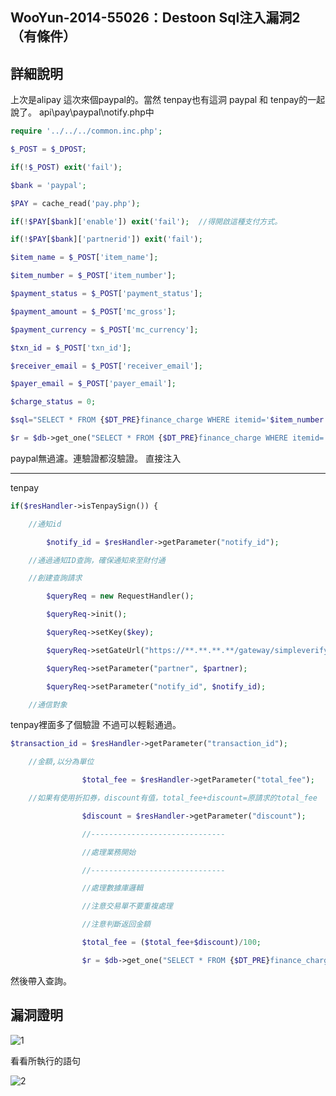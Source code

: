 ## WooYun-2014-55026：Destoon Sql注入漏洞2（有條件）

## **詳細說明**
上次是alipay 這次來個paypal的。當然 tenpay也有這洞
paypal 和 tenpay的一起說了。
api\pay\paypal\notify.php中

```php
require '../../../common.inc.php';

$_POST = $_DPOST;

if(!$_POST) exit('fail');

$bank = 'paypal';

$PAY = cache_read('pay.php');

if(!$PAY[$bank]['enable']) exit('fail');  //得開啟這種支付方式。

if(!$PAY[$bank]['partnerid']) exit('fail');
```

```php
$item_name = $_POST['item_name'];

$item_number = $_POST['item_number'];

$payment_status = $_POST['payment_status'];

$payment_amount = $_POST['mc_gross'];

$payment_currency = $_POST['mc_currency'];

$txn_id = $_POST['txn_id'];

$receiver_email = $_POST['receiver_email'];

$payer_email = $_POST['payer_email'];

$charge_status = 0;

$sql="SELECT * FROM {$DT_PRE}finance_charge WHERE itemid='$item_number' AND status=0";

$r = $db->get_one("SELECT * FROM {$DT_PRE}finance_charge WHERE itemid='$item_number' AND status=0");
```

paypal無過濾。連驗證都沒驗證。
直接注入

---

tenpay

```php
if($resHandler->isTenpaySign()) {

    //通知id

        $notify_id = $resHandler->getParameter("notify_id");

    //通過通知ID查詢，確保通知來至財付通

    //創建查詢請求

        $queryReq = new RequestHandler();

        $queryReq->init();

        $queryReq->setKey($key);

        $queryReq->setGateUrl("https://**.**.**.**/gateway/simpleverifynotifyid.xml");

        $queryReq->setParameter("partner", $partner);

        $queryReq->setParameter("notify_id", $notify_id);

    //通信對象
```

tenpay裡面多了個驗證 不過可以輕鬆通過。 

```php
$transaction_id = $resHandler->getParameter("transaction_id");

    //金額,以分為單位

                $total_fee = $resHandler->getParameter("total_fee");

    //如果有使用折扣券，discount有值，total_fee+discount=原請求的total_fee

                $discount = $resHandler->getParameter("discount");

                //------------------------------

                //處理業務開始

                //------------------------------

                //處理數據庫邏輯

                //注意交易單不要重複處理

                //注意判斷返回金額

                $total_fee = ($total_fee+$discount)/100;

                $r = $db->get_one("SELECT * FROM {$DT_PRE}finance_charge WHERE itemid='$out_trade_no'");
```

然後帶入查詢。

## **漏洞證明**

![1](https://raw.githubusercontent.com/dyeat/PDF/master/%E8%AB%96PHP%E5%B8%B8%E8%A6%8B%E7%9A%84%E6%BC%8F%E6%B4%9E/images/3/3.26/3.26-1.jpg)


看看所執行的語句

![2](https://raw.githubusercontent.com/dyeat/PDF/master/%E8%AB%96PHP%E5%B8%B8%E8%A6%8B%E7%9A%84%E6%BC%8F%E6%B4%9E/images/3/3.26/3.26-2.jpg)